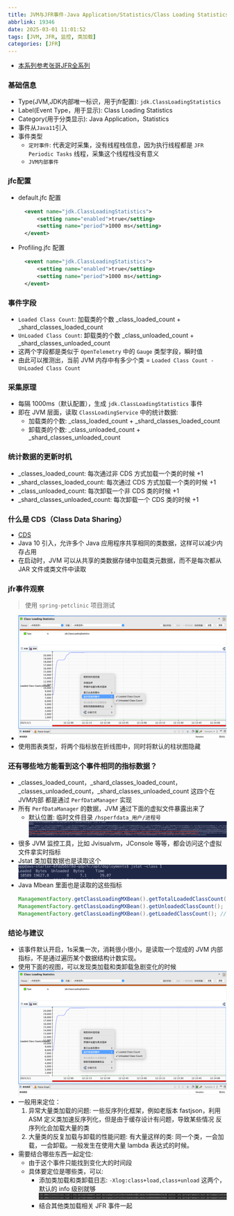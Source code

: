 ```yaml
---
title: JVM与JFR事件-Java Application/Statistics/Class Loading Statistics
abbrlink: 19346
date: 2025-03-01 11:01:52
tags: [JVM, JFR, 监控, 类加载]
categories: [JFR]
---
```


- [本系列参考张哥JFR全系列](https://www.bilibili.com/video/BV1CBKLe9ECN?spm_id_from=333.788.videopod.sections&vd_source=3950f615078c921132561647ae6a1ddd)

### 基础信息
- Type(JVM,JDK内部唯一标识，用于jfr配置): `jdk.ClassLoadingStatistics`
- Label(Event Type，用于显示): Class Loading Statistics
- Category(用于分类显示): Java Application，Statistics
- 事件从`Java11`引入
- 事件类型
  - `定时事件`: 代表定时采集，没有线程栈信息，因为执行线程都是 `JFR Periodic Tasks` 线程，采集这个线程栈没有意义
  - `JVM内部事件`

### jfc配置
- default.jfc 配置
  ```xml
    <event name="jdk.ClassLoadingStatistics">
        <setting name="enabled">true</setting>
        <setting name="period">1000 ms</setting>
    </event>
  ```
- Profiling.jfc 配置
  ```xml
    <event name="jdk.ClassLoadingStatistics">
        <setting name="enabled">true</setting>
        <setting name="period">1000 ms</setting>
    </event>
  ```

### 事件字段
- `Loaded Class Count`: 加载类的个数 _class_loaded_count + _shard_classes_loaded_count
- `UnLoaded Class Count`: 卸载类的个数 _class_unloaded_count + _shard_classes_unloaded_count
- 这两个字段都是类似于 `OpenTelemetry` 中的 `Gauge` 类型字段，瞬时值
- 由此可以推测出，当前 JVM 内存中有多少个类 = `Loaded Class Count - UnLoaded Class Count`
  
### 采集原理
- 每隔 1000ms（默认配置），生成 `jdk.ClassLoadingStatistics` 事件
- 即在 JVM 层面，读取 `ClassLoadingService` 中的统计数据:
  - 加载类的个数: _class_loaded_count + _shard_classes_loaded_count
  - 卸载类的个数: _class_unloaded_count + _shard_classes_unloaded_count

### 统计数据的更新时机
- _classes_loaded_count: 每次通过非 CDS 方式加载一个类的时候 +1
- _shard_classes_loaded_count: 每次通过 CDS 方式加载一个类的时候 +1
- _class_unloaded_count: 每次卸载一个非 CDS 类的时候 +1
- _shard_classes_unloaded_count: 每次卸载一个 CDS 类的时候 +1

### 什么是 CDS（Class Data Sharing）
- [CDS](https://openjdk.org/jeps/310)
- Java 10 引入，允许多个 Java 应用程序共享相同的类数据，这样可以减少内存占用
- 在启动时，JVM 可以从共享的类数据存储中加载类元数据，而不是每次都从 JAR 文件或类文件中读取

### jfr事件观察
> 使用 `spring-petclinic` 项目测试
- ![img](/images/jfr/27.png)
- 使用图表类型，将两个指标放在折线图中，同时将默认的柱状图隐藏

### 还有哪些地方能看到这个事件相同的指标数据？
- _classes_loaded_count，_shard_classes_loaded_count，_classes_unloaded_count，_shard_classes_unloaded_count 这四个在 JVM内部
  都是通过 `PerfDataManager` 实现
- 所有 `PerfDataManager` 的数据，JVM 通过下面的虚拟文件暴露出来了
  - 默认位置: 临时文件目录 `/hsperfdata_用户/进程号`
    ![img](/images/jfr/28.png)
- 很多 JVM 监控工具，比如 Jvisualvm，JConsole 等等，都会访问这个虚拟文件拿实时指标
- Jstat 类加载数据也是读取这个
  ![img](/images/jfr/29.png)
- Java Mbean 里面也是读取的这些指标
  ```java
  ManagementFactory.getClassLoadingMXBean().getTotalLoadedClassCount(); // 等同于事件中的 loadedClassCount
  ManagementFactory.getClassLoadingMXBean().getUnloadedClassCount(); // 等同于事件中的 unloadedClassCount
  ManagementFactory.getClassLoadingMXBean().getLoadedClassCount(); // 即 loadedClassCount - unloadedClassCount
  ```

### 结论与建议
- 该事件默认开启，1s采集一次，消耗很小很小，是读取一个现成的 JVM 内部指标，不是通过遍历某个数据结构计数实现。
- 使用下面的视图，可以发现类加载和类卸载急剧变化的时候
  ![img](/images/jfr/27.png)
- 一般用来定位：
  1. 异常大量类加载的问题: 一些反序列化框架，例如老版本 fastjson，利用ASM 定义类加速反序列化，但是由于缓存设计有问题，导致某些情况
     反序列化会加载大量的类
  2. 大量类的反复加载与卸载的性能问题: 有大量这样的类: 同一个类，一会加载，一会卸载。一般发生在使用大量 lambda 表达式的时候。
- 需要结合哪些东西一起定位:
  - 由于这个事件只能找到变化大的时间段
  - 具体要定位是哪些类，可以:
    - 添加类加载和类卸载日志: `-Xlog:class+load,class+unload` 这两个，默认的 info 级别就够
      ![img](/images/jfr/30.png)
    - 结合其他类加载相关 JFR 事件一起